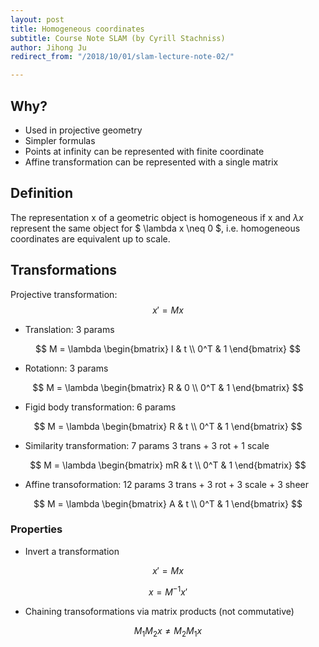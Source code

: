 ```yaml
---
layout: post
title: Homogeneous coordinates
subtitle: Course Note SLAM (by Cyrill Stachniss)
author: Jihong Ju
redirect_from: "/2018/10/01/slam-lecture-note-02/"

---
```



## Why?
 - Used in projective geometry
 - Simpler formulas
 - Points at infinity can be represented with finite coordinate
 - Affine transformation can be represented with a single matrix

## Definition
The representation x of a geometric object is homogeneous if x and $\lambda x$ represent the same object for $ \lambda x \neq 0 $, i.e. homogeneous coordinates are equivalent up to scale.


## Transformations
Projective transformation:
$$
x' = M x
$$


- Translation: 3 params

$$
M = \lambda
\begin{bmatrix}
I   & t \\
0^T & 1
\end{bmatrix}
$$

- Rotationn: 3 params

$$
M = \lambda
\begin{bmatrix}
R & 0 \\
0^T & 1
\end{bmatrix}
$$


- Figid body transformation: 6 params

$$
M = \lambda
\begin{bmatrix}
R & t \\
0^T & 1 
\end{bmatrix}
$$


- Similarity transformation: 7 params
3 trans + 3 rot + 1 scale

$$
M = \lambda
\begin{bmatrix}
mR & t \\
0^T & 1
\end{bmatrix}
$$

- Affine transoformation: 12 params
3 trans + 3 rot + 3 scale + 3 sheer

$$
M = \lambda
\begin{bmatrix}
A & t \\
0^T & 1
\end{bmatrix}
$$



### Properties

 - Invert a transformation

$$
x' = M x
$$

$$
x = M^{-1} x'
$$

 - Chaining transoformations via matrix products (not commutative)

$$
M_1 M_2 x \neq M_2 M_1 x
$$

